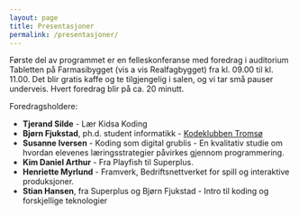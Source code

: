 ```yaml
---
layout: page
title: Presentasjoner 
permalink: /presentasjoner/
---
```


Første del av programmet er en felleskonferanse med foredrag i auditorium
Tabletten på Farmasibygget (vis a vis Realfagbygget) fra kl. 09.00 til kl.
11.00. Det blir gratis kaffe og te tilgjengelig i salen, og vi tar små pauser
underveis. Hvert foredrag blir på ca. 20 minutt. 

Foredragsholdere: 

- **Tjerand Silde** - Lær Kidsa Koding
- **Bjørn Fjukstad**, ph.d. student informatikk - [Kodeklubben
  Tromsø](https://github.com/kodeklubben-tromso/laererkonferanse/raw/master/presentasjoner/kodeklubben-troms%C3%B8.pdf)
- **Susanne Iversen** - Koding som digital grublis - En kvalitativ studie om hvordan elevenes læringsstrategier påvirkes gjennom programmering.
- **Kim Daniel Arthur** - Fra Playfish til Superplus.
- **Henriette Myrlund** - Framverk, Bedriftsnettverket for spill og interaktive produksjoner.
- **Stian Hansen**, fra Superplus og Bjørn Fjukstad - Intro til koding og forskjellige teknologier
